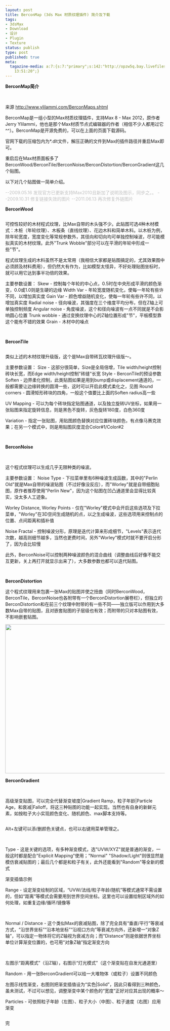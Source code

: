 ```yaml
---
layout: post
title: BerconMap (3ds Max 材质纹理插件) 简介及下载
tags:
- 3dsMax
- Download
- 设计
- Plugin
- Texture
status: publish
type: post
published: true
meta:
  tagazine-media: a:7:{s:7:"primary";s:142:"http://opzw5q.bay.livefilestore.com/y1p6TPUmahbw5YQi8NikiOD_VSby0ngFQMeUjDkxiEA6CkAW88Se9bT1xjMjFtdg0jEyaXDrJIJfLChsPhCAzwWgA/bercon_noise.jpg";s:6:"images";a:27:{s:61:"http://farm4.static.flickr.com/3511/4060959469_08907e5082.jpg";a:6:{s:8:"file_url";s:61:"http://farm4.static.flickr.com/3511/4060959469_08907e5082.jpg";s:5:"width";s:3:"500";s:6:"height";s:3:"357";s:4:"type";s:5:"image";s:4:"area";s:6:"178500";s:9:"file_path";s:0:"";}s:65:"http://ac4.farm3.static.flickr.com/2777/4061705252_d64981c174.jpg";a:6:{s:8:"file_url";s:65:"http://ac4.farm3.static.flickr.com/2777/4061705252_d64981c174.jpg";s:5:"width";s:3:"500";s:6:"height";s:3:"342";s:4:"type";s:5:"image";s:4:"area";s:6:"171000";s:9:"file_path";s:0:"";}s:65:"http://ac4.farm3.static.flickr.com/2427/4061704968_b12fc4a9aa.jpg";a:6:{s:8:"file_url";s:65:"http://ac4.farm3.static.flickr.com/2427/4061704968_b12fc4a9aa.jpg";s:5:"width";s:3:"472";s:6:"height";s:3:"302";s:4:"type";s:5:"image";s:4:"area";s:6:"142544";s:9:"file_path";s:0:"";}s:143:"http://opzw5q.bay.livefilestore.com/y1pdhiPiT_km3vRZb-seZOz5XG0Nqj34ErYb4z25X8NCshz7XyTjHXx86FJzRouRRdua0iTRnXowqf2HRNARMchmw/ui.BerconWood.jpg";a:6:{s:8:"file_url";s:143:"http://opzw5q.bay.livefilestore.com/y1pdhiPiT_km3vRZb-seZOz5XG0Nqj34ErYb4z25X8NCshz7XyTjHXx86FJzRouRRdua0iTRnXowqf2HRNARMchmw/ui.BerconWood.jpg";s:5:"width";s:3:"334";s:6:"height";s:3:"491";s:4:"type";s:5:"image";s:4:"area";s:6:"163994";s:9:"file_path";s:0:"";}s:141:"http://opzw5q.bay.livefilestore.com/y1p2L0QfeWirFqVNN45adpU2kHNdUOcmKi9VVlYvhKOtgkqtlmyrZDYDb9Ag77nmvrA1kRiHtcR0SNKIj7qQWGa4g/bercon_wood.jpg";a:6:{s:8:"file_url";s:141:"http://opzw5q.bay.livefilestore.com/y1p2L0QfeWirFqVNN45adpU2kHNdUOcmKi9VVlYvhKOtgkqtlmyrZDYDb9Ag77nmvrA1kRiHtcR0SNKIj7qQWGa4g/bercon_wood.jpg";s:5:"width";s:3:"600";s:6:"height";s:3:"690";s:4:"type";s:5:"image";s:4:"area";s:6:"414000";s:9:"file_path";s:0:"";}s:65:"http://ac4.farm3.static.flickr.com/2734/4060960619_e42d28af83.jpg";a:6:{s:8:"file_url";s:65:"http://ac4.farm3.static.flickr.com/2734/4060960619_e42d28af83.jpg";s:5:"width";s:3:"472";s:6:"height";s:3:"302";s:4:"type";s:5:"image";s:4:"area";s:6:"142544";s:9:"file_path";s:0:"";}s:143:"http://opzw5q.bay.livefilestore.com/y1pKaw6r58UTItYNr7u37rUMhW5eOruR--kxCMQR2H5xtrnjpG2YjephO5frMGLwxNqhppuH9RBb13_10TCOPjkTQ/ui.BerconTile.jpg";a:6:{s:8:"file_url";s:143:"http://opzw5q.bay.livefilestore.com/y1pKaw6r58UTItYNr7u37rUMhW5eOruR--kxCMQR2H5xtrnjpG2YjephO5frMGLwxNqhppuH9RBb13_10TCOPjkTQ/ui.BerconTile.jpg";s:5:"width";s:3:"331";s:6:"height";s:3:"712";s:4:"type";s:5:"image";s:4:"area";s:6:"235672";s:9:"file_path";s:0:"";}s:141:"http://opzw5q.bay.livefilestore.com/y1pVFxMXJ4cjmdOv8uFrH2OjKy4pE0ve38nKaYpsUi3azMN9ZESN1JrKp0H95J5-aO542ipyUjxQrQwD40zXl4CKA/bercon_tile.jpg";a:6:{s:8:"file_url";s:141:"http://opzw5q.bay.livefilestore.com/y1pVFxMXJ4cjmdOv8uFrH2OjKy4pE0ve38nKaYpsUi3azMN9ZESN1JrKp0H95J5-aO542ipyUjxQrQwD40zXl4CKA/bercon_tile.jpg";s:5:"width";s:3:"604";s:6:"height";s:4:"1479";s:4:"type";s:5:"image";s:4:"area";s:6:"893316";s:9:"file_path";s:0:"";}s:65:"http://ac4.farm3.static.flickr.com/2557/4060960177_e2c1695dbf.jpg";a:6:{s:8:"file_url";s:65:"http://ac4.farm3.static.flickr.com/2557/4060960177_e2c1695dbf.jpg";s:5:"width";s:3:"472";s:6:"height";s:3:"302";s:4:"type";s:5:"image";s:4:"area";s:6:"142544";s:9:"file_path";s:0:"";}s:65:"http://ac4.farm3.static.flickr.com/2512/4061703830_7cf87ccbaf.jpg";a:6:{s:8:"file_url";s:65:"http://ac4.farm3.static.flickr.com/2512/4061703830_7cf87ccbaf.jpg";s:5:"width";s:3:"472";s:6:"height";s:3:"302";s:4:"type";s:5:"image";s:4:"area";s:6:"142544";s:9:"file_path";s:0:"";}s:144:"http://opzw5q.bay.livefilestore.com/y1pFK5x9oQ236zhZyERwmtyMwQx64z2-Hnz8BHbY5x8Ut6IH54ANyOnc8INeLldT1BBwt-jwB8uJU9xWK45UxCdUg/ui.BerconNoise.jpg";a:6:{s:8:"file_url";s:144:"http://opzw5q.bay.livefilestore.com/y1pFK5x9oQ236zhZyERwmtyMwQx64z2-Hnz8BHbY5x8Ut6IH54ANyOnc8INeLldT1BBwt-jwB8uJU9xWK45UxCdUg/ui.BerconNoise.jpg";s:5:"width";s:3:"331";s:6:"height";s:4:"1014";s:4:"type";s:5:"image";s:4:"area";s:6:"335634";s:9:"file_path";s:0:"";}s:142:"http://opzw5q.bay.livefilestore.com/y1p6TPUmahbw5YQi8NikiOD_VSby0ngFQMeUjDkxiEA6CkAW88Se9bT1xjMjFtdg0jEyaXDrJIJfLChsPhCAzwWgA/bercon_noise.jpg";a:6:{s:8:"file_url";s:142:"http://opzw5q.bay.livefilestore.com/y1p6TPUmahbw5YQi8NikiOD_VSby0ngFQMeUjDkxiEA6CkAW88Se9bT1xjMjFtdg0jEyaXDrJIJfLChsPhCAzwWgA/bercon_noise.jpg";s:5:"width";s:3:"607";s:6:"height";s:4:"2180";s:4:"type";s:5:"image";s:4:"area";s:7:"1323260";s:9:"file_path";s:0:"";}s:149:"http://opzw5q.bay.livefilestore.com/y1psJvPz-6YaR2NKSecXsNKLwvwhjJNk74hLHbdUW01KQVOKjA18CeWOWtflKRouRwbX5w9WSpHy_P2vlzaqzW0sA/ui.BerconDistortion.jpg";a:6:{s:8:"file_url";s:149:"http://opzw5q.bay.livefilestore.com/y1psJvPz-6YaR2NKSecXsNKLwvwhjJNk74hLHbdUW01KQVOKjA18CeWOWtflKRouRwbX5w9WSpHy_P2vlzaqzW0sA/ui.BerconDistortion.jpg";s:5:"width";s:3:"331";s:6:"height";s:3:"148";s:4:"type";s:5:"image";s:4:"area";s:5:"48988";s:9:"file_path";s:0:"";}s:147:"http://opzw5q.bay.livefilestore.com/y1pm5CFrSthc8b1_u50Mg3oRp-DcqguI4gGnlZujo6aDwFUxphLxk1oPDhNhJud8OfB0c_E7r1k5ht2hWkWjbLZ8g/bercon_distortion.jpg";a:6:{s:8:"file_url";s:147:"http://opzw5q.bay.livefilestore.com/y1pm5CFrSthc8b1_u50Mg3oRp-DcqguI4gGnlZujo6aDwFUxphLxk1oPDhNhJud8OfB0c_E7r1k5ht2hWkWjbLZ8g/bercon_distortion.jpg";s:5:"width";s:3:"605";s:6:"height";s:3:"470";s:4:"type";s:5:"image";s:4:"area";s:6:"284350";s:9:"file_path";s:0:"";}s:65:"http://ac4.farm3.static.flickr.com/2726/4060958581_3b9481e290.jpg";a:6:{s:8:"file_url";s:65:"http://ac4.farm3.static.flickr.com/2726/4060958581_3b9481e290.jpg";s:5:"width";s:3:"472";s:6:"height";s:3:"302";s:4:"type";s:5:"image";s:4:"area";s:6:"142544";s:9:"file_path";s:0:"";}s:65:"http://ac4.farm3.static.flickr.com/2562/4061702956_4411012975.jpg";a:6:{s:8:"file_url";s:65:"http://ac4.farm3.static.flickr.com/2562/4061702956_4411012975.jpg";s:5:"width";s:3:"472";s:6:"height";s:3:"302";s:4:"type";s:5:"image";s:4:"area";s:6:"142544";s:9:"file_path";s:0:"";}s:65:"http://ac4.farm3.static.flickr.com/2561/4060963797_5d086e648c.jpg";a:6:{s:8:"file_url";s:65:"http://ac4.farm3.static.flickr.com/2561/4060963797_5d086e648c.jpg";s:5:"width";s:3:"324";s:6:"height";s:3:"209";s:4:"type";s:5:"image";s:4:"area";s:5:"67716";s:9:"file_path";s:0:"";}s:65:"http://ac4.farm3.static.flickr.com/2623/4061708950_6a327298f2.jpg";a:6:{s:8:"file_url";s:65:"http://ac4.farm3.static.flickr.com/2623/4061708950_6a327298f2.jpg";s:5:"width";s:3:"324";s:6:"height";s:3:"191";s:4:"type";s:5:"image";s:4:"area";s:5:"61884";s:9:"file_path";s:0:"";}s:65:"http://ac4.farm3.static.flickr.com/2756/4061709466_b43d814cb3.jpg";a:6:{s:8:"file_url";s:65:"http://ac4.farm3.static.flickr.com/2756/4061709466_b43d814cb3.jpg";s:5:"width";s:3:"367";s:6:"height";s:3:"197";s:4:"type";s:5:"image";s:4:"area";s:5:"72299";s:9:"file_path";s:0:"";}s:65:"http://ac4.farm3.static.flickr.com/2779/4061706312_af7fe4c390.jpg";a:6:{s:8:"file_url";s:65:"http://ac4.farm3.static.flickr.com/2779/4061706312_af7fe4c390.jpg";s:5:"width";s:3:"500";s:6:"height";s:3:"277";s:4:"type";s:5:"image";s:4:"area";s:6:"138500";s:9:"file_path";s:0:"";}s:65:"http://ac4.farm3.static.flickr.com/2564/4060964599_1baaee6fa6.jpg";a:6:{s:8:"file_url";s:65:"http://ac4.farm3.static.flickr.com/2564/4060964599_1baaee6fa6.jpg";s:5:"width";s:3:"326";s:6:"height";s:2:"90";s:4:"type";s:5:"image";s:4:"area";s:5:"29340";s:9:"file_path";s:0:"";}s:65:"http://ac4.farm3.static.flickr.com/2569/4060965063_1085a96d82.jpg";a:6:{s:8:"file_url";s:65:"http://ac4.farm3.static.flickr.com/2569/4060965063_1085a96d82.jpg";s:5:"width";s:3:"500";s:6:"height";s:3:"162";s:4:"type";s:5:"image";s:4:"area";s:5:"81000";s:9:"file_path";s:0:"";}s:65:"http://ac4.farm3.static.flickr.com/2472/4061708246_f3bfddf5a4.jpg";a:6:{s:8:"file_url";s:65:"http://ac4.farm3.static.flickr.com/2472/4061708246_f3bfddf5a4.jpg";s:5:"width";s:3:"324";s:6:"height";s:3:"268";s:4:"type";s:5:"image";s:4:"area";s:5:"86832";s:9:"file_path";s:0:"";}s:65:"http://ac4.farm3.static.flickr.com/2485/4061706028_66cd66c67d.jpg";a:6:{s:8:"file_url";s:65:"http://ac4.farm3.static.flickr.com/2485/4061706028_66cd66c67d.jpg";s:5:"width";s:3:"500";s:6:"height";s:3:"309";s:4:"type";s:5:"image";s:4:"area";s:6:"154500";s:9:"file_path";s:0:"";}s:65:"http://ac4.farm3.static.flickr.com/2435/4060963529_3c8d21a3c0.jpg";a:6:{s:8:"file_url";s:65:"http://ac4.farm3.static.flickr.com/2435/4060963529_3c8d21a3c0.jpg";s:5:"width";s:3:"500";s:6:"height";s:3:"142";s:4:"type";s:5:"image";s:4:"area";s:5:"71000";s:9:"file_path";s:0:"";}s:65:"http://ac4.farm3.static.flickr.com/2627/4060962771_76c0d6f5d4.jpg";a:6:{s:8:"file_url";s:65:"http://ac4.farm3.static.flickr.com/2627/4060962771_76c0d6f5d4.jpg";s:5:"width";s:3:"500";s:6:"height";s:3:"204";s:4:"type";s:5:"image";s:4:"area";s:6:"102000";s:9:"file_path";s:0:"";}s:65:"http://ac4.farm3.static.flickr.com/2455/4061705696_96f89805a3.jpg";a:6:{s:8:"file_url";s:65:"http://ac4.farm3.static.flickr.com/2455/4061705696_96f89805a3.jpg";s:5:"width";s:3:"500";s:6:"height";s:3:"140";s:4:"type";s:5:"image";s:4:"area";s:5:"70000";s:9:"file_path";s:0:"";}}s:6:"videos";a:0:{}s:11:"image_count";s:2:"27";s:6:"author";s:8:"24007445";s:7:"blog_id";s:8:"23873706";s:9:"mod_stamp";s:19:"2011-06-13
    13:51:20";}
---
```

<strong>BerconMap简介</strong>

<img src="http://farm4.static.flickr.com/3511/4060959469_08907e5082.jpg" alt="" />

<img src="http://ac4.farm3.static.flickr.com/2777/4061705252_d64981c174.jpg" alt="" />

来源 <a href="http://www.ylilammi.com/BerconMaps.shtml" target="_blank">http://www.ylilammi.com/BerconMaps.shtml</a>

BerconMap是一组小型的Max材质纹理插件，支持Max 8 - Max 2012，原作者Jerry Ylilammi，他也是那个Max材质节点式编辑器的作者（相信不少人都用过它^^）。BerconMap是开源免费的，可以在上面的页面下载源码。

官网下载的压缩包内为*.dlt文件，解压正确的文件到Max的插件路径并重启Max即可。

重启后在Max材质面板多了BerconWood/BerconTile/BerconNoise/BerconDistortion/BerconGradient这几个贴图。

以下对几个贴图做一简单介绍。

<span style="color:#c0c0c0;">--2009.05.16 发现官方已更新支持Max2010且新加了说明及图示，同步之。。</span>
<span style="color:#c0c0c0;">--2009.10.31 修复链接失效的图片</span>
<span style="color:#c0c0c0;">--2011.06.13 再次修复外链图片</span>

<!--more-->

<strong>BerconWood</strong>

<img src="http://ac4.farm3.static.flickr.com/2427/4061704968_b12fc4a9aa.jpg" alt="" />

可控性较好的木材程式纹理，比Max自带的木头强不少。此贴图可选4种木材模式：木桩（年轮纹理）、木板条（直线纹理）、花边木料和简单木料。以木桩为例，除年轮宽度，宽度变化等常规参数外，其径向和切向均可单独控制噪波，尽可能模拟真实的木材纹理。此外"Trunk Wobble"部分可以在平滑的年轮中形成一些"节"。

程式纹理生成的木料虽然不是太常用（我相信大家都是贴图搞定的，尤其效果图中必须顾及材料费用），但仍然大有作为，比如模型太怪异，不好处理贴图坐标时，就可以用它达到事半功倍的效果。

主要参数设置：
Skew - 控制每个年轮的中心点，0.5时在中央形成平滑的颜色渐变，0.0或1.0则是生硬的边缘
Width Var - 年轮宽度随机变化，使每一年轮有些许不同，以增加真实度
Gain Var - 颜色增益随机变化，使每一年轮有些许不同，以增加真实度
Radial noise - 径向噪波，其强度在三个维度平均分布，但在Z轴上可单独控制频度
Angular noise - 角度噪波，这个和径向噪波有一点不同就是不会影响圆心位置
Trunk wobble - 通过变换纹理中心的Z轴位置形成"节"，平板模型靠这个能有不错的效果
Grain - 木材中的噪点

<img src="http://opzw5q.bay.livefilestore.com/y1pdhiPiT_km3vRZb-seZOz5XG0Nqj34ErYb4z25X8NCshz7XyTjHXx86FJzRouRRdua0iTRnXowqf2HRNARMchmw/ui.BerconWood.jpg" alt="" />

<img src="http://opzw5q.bay.livefilestore.com/y1p2L0QfeWirFqVNN45adpU2kHNdUOcmKi9VVlYvhKOtgkqtlmyrZDYDb9Ag77nmvrA1kRiHtcR0SNKIj7qQWGa4g/bercon_wood.jpg" alt="" />

<strong>BerconTile</strong>

<img src="http://ac4.farm3.static.flickr.com/2734/4060960619_e42d28af83.jpg" alt="" />

类似上述的木材纹理升级版，这个是Max自带砖瓦纹理升级版～。

主要参数设置：
Size - 这部分很简单，Size是全局倍增，Tile width/height控制砖块长宽，而Edge width/height控制"砖缝"长宽
Style - BerconTile的预设参数
Soften - 边界柔化控制，此类贴图如果是用到bump或displacement通道的，一般都需要让边缘转换的圆滑一些，这时可以开启此模式柔化之，见图
Round corners - 圆滑矩形砖块的四角，一般这个值要比上面的Soften radius高一些

UV Mapping - 可以为每个砖块指定贴图通道，以及独立旋转UV坐标，如果用一张贴图来指定旋转信息，则是黑色不旋转，灰色旋转180度，白色360度

Variation - 指定一张贴图，用贴图颜色替换对应位置砖块颜色，有点像马赛克效果；在另一个模式中，则是用贴图灰度混合Color#1/Color#2

<img src="http://opzw5q.bay.livefilestore.com/y1pKaw6r58UTItYNr7u37rUMhW5eOruR--kxCMQR2H5xtrnjpG2YjephO5frMGLwxNqhppuH9RBb13_10TCOPjkTQ/ui.BerconTile.jpg" alt="" />

<img src="http://opzw5q.bay.livefilestore.com/y1pVFxMXJ4cjmdOv8uFrH2OjKy4pE0ve38nKaYpsUi3azMN9ZESN1JrKp0H95J5-aO542ipyUjxQrQwD40zXl4CKA/bercon_tile.jpg" alt="" />

<strong>BerconNoise</strong>

<img src="http://ac4.farm3.static.flickr.com/2557/4060960177_e2c1695dbf.jpg" alt="" />

<img src="http://ac4.farm3.static.flickr.com/2512/4061703830_7cf87ccbaf.jpg" alt="" />

这个程式纹理可以生成几乎无限种类的噪波。

主要参数设置：
Noise Type - 下拉菜单里有6种噪波生成函数，其中的"Perlin Old"就是Max自带的噪波贴图（不过好像没反应），而"Worley"就是自带细胞贴图，原作者推荐使用"Perlin New"，因为这个贴图在凹凸通道里会显得比较真实，没太多人工迹象。

Worley Distance, Worley Points - 仅在"Worley"模式中会开启这些选项及下拉菜单，"Worley"在3D空间生成随机的点，以之生成噪波，这些选项用来控制点的位置、点间距离和插补值

Noise Fractal - 控制噪波分形，原理是迭代计算来形成细节，"Levels"表示迭代次数，越高则细节越多，当然也更费时间，另外"Worley"模式时就不要开启分形了，因为会比较慢

此外，BerconNoise可以控制两种噪波颜色的混合曲线（调整曲线后好像不能交互更新，关上再打开就显示出来了），大多数参数也都可以迭代贴图。

<img src="http://opzw5q.bay.livefilestore.com/y1pFK5x9oQ236zhZyERwmtyMwQx64z2-Hnz8BHbY5x8Ut6IH54ANyOnc8INeLldT1BBwt-jwB8uJU9xWK45UxCdUg/ui.BerconNoise.jpg" alt="" />

<img src="http://opzw5q.bay.livefilestore.com/y1p6TPUmahbw5YQi8NikiOD_VSby0ngFQMeUjDkxiEA6CkAW88Se9bT1xjMjFtdg0jEyaXDrJIJfLChsPhCAzwWgA/bercon_noise.jpg" alt="" />

<strong>BerconDistortion</strong>

这个程式纹理用来包裹一张Max的贴图并使之扭曲（同时BerconWood，BerconTile，BerconNoise也各附带有一个BerconDistortion展卷栏），但独立的BerconDistortion和在前三个纹理中附带的有一些不同——独立版可以作用到大多数Max自带的贴图，且对嵌套贴图的子层级也有效；而附带的只对本贴图有效，不影响嵌套贴图。

<img src="http://opzw5q.bay.livefilestore.com/y1psJvPz-6YaR2NKSecXsNKLwvwhjJNk74hLHbdUW01KQVOKjA18CeWOWtflKRouRwbX5w9WSpHy_P2vlzaqzW0sA/ui.BerconDistortion.jpg" alt="" />

<img src="http://opzw5q.bay.livefilestore.com/y1pm5CFrSthc8b1_u50Mg3oRp-DcqguI4gGnlZujo6aDwFUxphLxk1oPDhNhJud8OfB0c_E7r1k5ht2hWkWjbLZ8g/bercon_distortion.jpg" alt="" width="605" height="470" />

<strong>BerconGradient</strong>

<img src="http://ac4.farm3.static.flickr.com/2726/4060958581_3b9481e290.jpg" alt="" />

<img src="http://ac4.farm3.static.flickr.com/2562/4061702956_4411012975.jpg" alt="" />

高级渐变贴图，可以完全代替渐变坡度|Gradient Ramp，粒子年龄|Particle Age，和衰减|Falloff，将这三种贴图的功能一起实现。当然也有自身的新鲜元素，如按粒子大小实现颜色变化、随机颜色、max脚本支持等。

<img src="http://ac4.farm3.static.flickr.com/2561/4060963797_5d086e648c.jpg" alt="" />

Alt+左键可以添/删颜色关键点，也可以右键用菜单管理之。

<img src="http://ac4.farm3.static.flickr.com/2623/4061708950_6a327298f2.jpg" alt="" />

<img src="http://ac4.farm3.static.flickr.com/2756/4061709466_b43d814cb3.jpg" alt="" />

Type - 这是关键的选项，有多种渐变模式，选"UVW/XYZ"就是普通的渐变，一般这时都是配合"Explicit Mapping"使用；"Normal" "Shadow/Light"则很显然是模仿衰减贴图的；最后几个都是和粒子有关，此外还能看到"Random"等全新的模式

渐变插值示例
<img src="http://ac4.farm3.static.flickr.com/2779/4061706312_af7fe4c390.jpg" alt="" />

Range - 设定渐变绘制的区域，“UVW/法线/粒子年龄/随机”等模式通常不需设置的，但如“距离”等模式会需要用到世界空间坐标。这里也可以设置绘制区域外的如何处理，如重复边缘/循环/镜像等

<img src="http://ac4.farm3.static.flickr.com/2564/4060964599_1baaee6fa6.jpg" alt="" />

<img src="http://ac4.farm3.static.flickr.com/2561/4060963797_5d086e648c.jpg" alt="" />

<img src="http://ac4.farm3.static.flickr.com/2569/4060965063_1085a96d82.jpg" alt="" />

Normal / Distance - 这个类似Max的衰减贴图，除了完全具有“垂直/平行”等衰减方式，“沿世界坐标”“沿本地坐标”“沿视口方向”等衰减方向外，还新增一“对象Z轴”，可以指定一物体将它的Z轴视为衰减方向；而"Distance"则是依据世界坐标单位计算渐变位置的，也可用“对象Z轴”指定渐变方向

<img src="http://ac4.farm3.static.flickr.com/2472/4061708246_f3bfddf5a4.jpg" alt="" />

<img src="http://ac4.farm3.static.flickr.com/2485/4061706028_66cd66c67d.jpg" alt="" />

左图示“距离模式”（沿Z轴），右图示“灯光模式”（这个渐变贴在自发光通道里）
<img src="http://ac4.farm3.static.flickr.com/2435/4060963529_3c8d21a3c0.jpg" alt="" />

Random - 用一张BerconGradient可以给一大堆物体（或粒子）设置不同颜色

左图示线性渐变，右图则把渐变插值设为“实色|Solid”，因此只看得到三种颜色，虽未测试，不过可以想见，调整渐变中某个颜色的“宽度”正好对应其出现的概率～
<img src="http://ac4.farm3.static.flickr.com/2627/4060962771_76c0d6f5d4.jpg" alt="" />

Particles - 可依照粒子年龄（左图）、粒子大小（中图）、粒子速度（右图）应用渐变

<img src="http://ac4.farm3.static.flickr.com/2455/4061705696_96f89805a3.jpg" alt="" />

完
